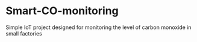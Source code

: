# Smart-CO-monitoring
Simple IoT project designed for monitoring the level of carbon monoxide in small factories
